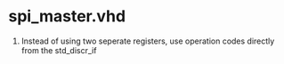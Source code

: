 # spi_master.vhd
1. Instead of using two seperate registers, use operation codes directly from the std_discr_if
